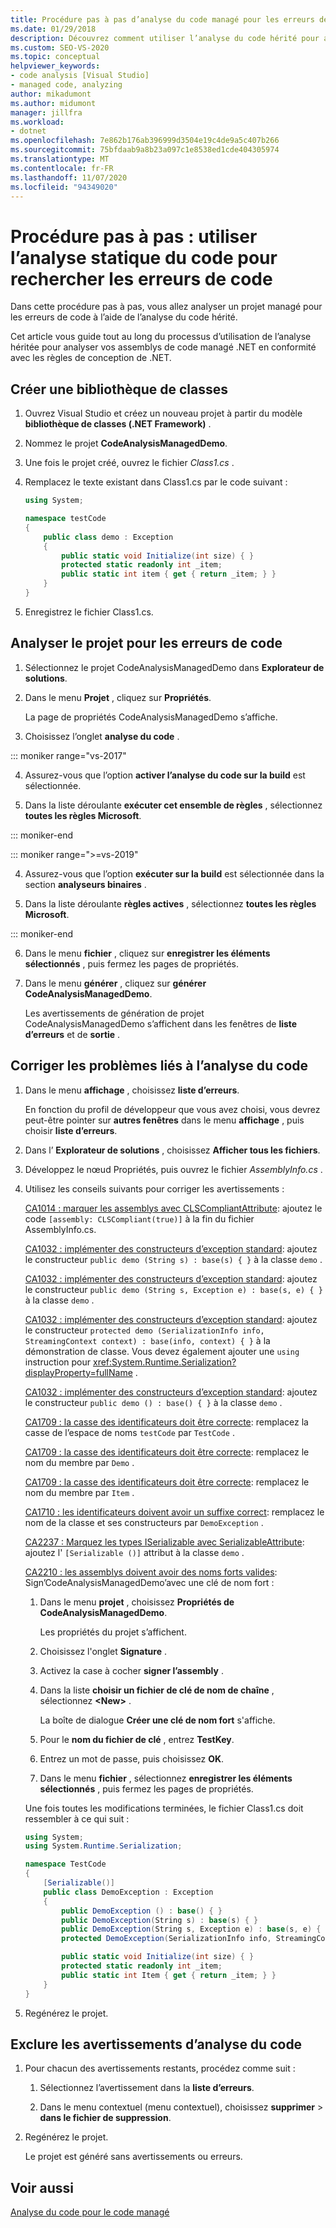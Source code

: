 ```yaml
---
title: Procédure pas à pas d’analyse du code managé pour les erreurs de code | Microsoft Docs
ms.date: 01/29/2018
description: Découvrez comment utiliser l’analyse du code hérité pour analyser les assemblys de code managé .NET. Consultez Comment vérifier les défauts et la conformité avec les règles de conception de .NET.
ms.custom: SEO-VS-2020
ms.topic: conceptual
helpviewer_keywords:
- code analysis [Visual Studio]
- managed code, analyzing
author: mikadumont
ms.author: midumont
manager: jillfra
ms.workload:
- dotnet
ms.openlocfilehash: 7e862b176ab396999d3504e19c4de9a5c407b266
ms.sourcegitcommit: 75bfdaab9a8b23a097c1e8538ed1cde404305974
ms.translationtype: MT
ms.contentlocale: fr-FR
ms.lasthandoff: 11/07/2020
ms.locfileid: "94349020"
---
```

# <a name="walkthrough-use-static-code-analysis-to-find-code-defects"></a>Procédure pas à pas : utiliser l’analyse statique du code pour rechercher les erreurs de code

Dans cette procédure pas à pas, vous allez analyser un projet managé pour les erreurs de code à l’aide de l’analyse du code hérité.

Cet article vous guide tout au long du processus d’utilisation de l’analyse héritée pour analyser vos assemblys de code managé .NET en conformité avec les règles de conception de .NET.

## <a name="create-a-class-library"></a>Créer une bibliothèque de classes

1. Ouvrez Visual Studio et créez un nouveau projet à partir du modèle **bibliothèque de classes (.NET Framework)** .

1. Nommez le projet **CodeAnalysisManagedDemo**.

1. Une fois le projet créé, ouvrez le fichier *Class1.cs* .

1. Remplacez le texte existant dans Class1.cs par le code suivant :

   ```csharp
   using System;

   namespace testCode
   {
       public class demo : Exception
       {
           public static void Initialize(int size) { }
           protected static readonly int _item;
           public static int item { get { return _item; } }
       }
   }
   ```

1. Enregistrez le fichier Class1.cs.

## <a name="analyze-the-project-for-code-defects"></a>Analyser le projet pour les erreurs de code

1. Sélectionnez le projet CodeAnalysisManagedDemo dans **Explorateur de solutions**.

2. Dans le menu **Projet** , cliquez sur **Propriétés**.

   La page de propriétés CodeAnalysisManagedDemo s’affiche.

3. Choisissez l’onglet **analyse du code** .

::: moniker range="vs-2017"

4. Assurez-vous que l’option **activer l’analyse du code sur la build** est sélectionnée.

5. Dans la liste déroulante **exécuter cet ensemble de règles** , sélectionnez **toutes les règles Microsoft**.

::: moniker-end

::: moniker range=">=vs-2019"

4. Assurez-vous que l’option **exécuter sur la build** est sélectionnée dans la section **analyseurs binaires** .

5. Dans la liste déroulante **règles actives** , sélectionnez **toutes les règles Microsoft**.

::: moniker-end

6. Dans le menu **fichier** , cliquez sur **enregistrer les éléments sélectionnés** , puis fermez les pages de propriétés.

7. Dans le menu **générer** , cliquez sur **générer CodeAnalysisManagedDemo**.

    Les avertissements de génération de projet CodeAnalysisManagedDemo s’affichent dans les fenêtres de **liste d’erreurs** et de **sortie** .

## <a name="correct-the-code-analysis-issues"></a>Corriger les problèmes liés à l’analyse du code

1. Dans le menu **affichage** , choisissez **liste d’erreurs**.

    En fonction du profil de développeur que vous avez choisi, vous devrez peut-être pointer sur **autres fenêtres** dans le menu **affichage** , puis choisir **liste d’erreurs**.

1. Dans l’ **Explorateur de solutions** , choisissez **Afficher tous les fichiers**.

1. Développez le nœud Propriétés, puis ouvrez le fichier *AssemblyInfo.cs* .

1. Utilisez les conseils suivants pour corriger les avertissements :

   [CA1014 : marquer les assemblys avec CLSCompliantAttribute](/dotnet/fundamentals/code-analysis/quality-rules/ca1014): ajoutez le code `[assembly: CLSCompliant(true)]` à la fin du fichier AssemblyInfo.cs.

   [CA1032 : implémenter des constructeurs d’exception standard](/dotnet/fundamentals/code-analysis/quality-rules/ca1032): ajoutez le constructeur `public demo (String s) : base(s) { }` à la classe `demo` .

   [CA1032 : implémenter des constructeurs d’exception standard](/dotnet/fundamentals/code-analysis/quality-rules/ca1032): ajoutez le constructeur `public demo (String s, Exception e) : base(s, e) { }` à la classe `demo` .

   [CA1032 : implémenter des constructeurs d’exception standard](/dotnet/fundamentals/code-analysis/quality-rules/ca1032): ajoutez le constructeur `protected demo (SerializationInfo info, StreamingContext context) : base(info, context) { }` à la démonstration de classe. Vous devez également ajouter une `using` instruction pour <xref:System.Runtime.Serialization?displayProperty=fullName> .

   [CA1032 : implémenter des constructeurs d’exception standard](/dotnet/fundamentals/code-analysis/quality-rules/ca1032): ajoutez le constructeur `public demo () : base() { }` à la classe `demo` .

   [CA1709 : la casse des identificateurs doit être correcte](../code-quality/ca1709.md): remplacez la casse de l’espace de noms `testCode` par `TestCode` .

   [CA1709 : la casse des identificateurs doit être correcte](../code-quality/ca1709.md): remplacez le nom du membre par `Demo` .

   [CA1709 : la casse des identificateurs doit être correcte](../code-quality/ca1709.md): remplacez le nom du membre par `Item` .

   [CA1710 : les identificateurs doivent avoir un suffixe correct](/dotnet/fundamentals/code-analysis/quality-rules/ca1710): remplacez le nom de la classe et ses constructeurs par `DemoException` .

   [CA2237 : Marquez les types ISerializable avec SerializableAttribute](/dotnet/fundamentals/code-analysis/quality-rules/ca2237): ajoutez l' `[Serializable ()]` attribut à la classe `demo` .

   [CA2210 : les assemblys doivent avoir des noms forts valides](../code-quality/ca2210.md): Sign’CodeAnalysisManagedDemo’avec une clé de nom fort :

   1. Dans le menu **projet** , choisissez **Propriétés de CodeAnalysisManagedDemo**.

      Les propriétés du projet s’affichent.

   1. Choisissez l'onglet **Signature** .

   1. Activez la case à cocher **signer l’assembly** .

   1. Dans la liste **choisir un fichier de clé de nom de chaîne** , sélectionnez **\<New>** .

      La boîte de dialogue **Créer une clé de nom fort** s'affiche.

   1. Pour le **nom du fichier de clé** , entrez **TestKey**.

   1. Entrez un mot de passe, puis choisissez **OK**.

   1. Dans le menu **fichier** , sélectionnez **enregistrer les éléments sélectionnés** , puis fermez les pages de propriétés.

   Une fois toutes les modifications terminées, le fichier Class1.cs doit ressembler à ce qui suit :

   ```csharp
   using System;
   using System.Runtime.Serialization;

   namespace TestCode
   {
       [Serializable()]
       public class DemoException : Exception
       {
           public DemoException () : base() { }
           public DemoException(String s) : base(s) { }
           public DemoException(String s, Exception e) : base(s, e) { }
           protected DemoException(SerializationInfo info, StreamingContext context) : base(info, context) { }

           public static void Initialize(int size) { }
           protected static readonly int _item;
           public static int Item { get { return _item; } }
       }
   }
   ```

1. Regénérez le projet.

## <a name="exclude-code-analysis-warnings"></a>Exclure les avertissements d’analyse du code

1. Pour chacun des avertissements restants, procédez comme suit :

    1. Sélectionnez l’avertissement dans la **liste d’erreurs**.

    1. Dans le menu contextuel (menu contextuel), choisissez **supprimer**  >  **dans le fichier de suppression**.

1. Regénérez le projet.

     Le projet est généré sans avertissements ou erreurs.

## <a name="see-also"></a>Voir aussi

[Analyse du code pour le code managé](../code-quality/code-analysis-for-managed-code-overview.md)
